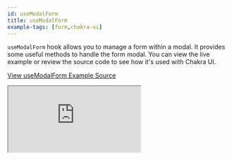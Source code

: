 ```yaml
---
id: useModalForm
title: useModalForm
example-tags: [form,chakra-ui]
---
```


`useModalForm` hook allows you to manage a form within a modal. It provides some useful methods to handle the form modal. You can view the live example or review the source code to see how it's used with Chakra UI.

[View useModalForm Example Source](https://github.com/refinedev/refine/tree/master/examples/form-chakra-use-modal-antd-form)

<iframe loading="lazy" src="https://stackblitz.com/github/refinedev/refine/tree/master/examples/form-chakra-use-modal-antd-form?embed=1&view=preview&theme=dark&preset=node&ctl=1"
  style={{width: "100%", height:"80vh", border: "0px", borderRadius: "8px", overflow:"hidden"}}
  title="chakra-ui-use-modal-form-example"
  allow="accelerometer; ambient-light-sensor; camera; encrypted-media; geolocation; gyroscope; hid; microphone; midi; payment; usb; vr; xr-spatial-tracking"
  sandbox="allow-forms allow-modals allow-popups allow-presentation allow-same-origin allow-scripts"
></iframe>
